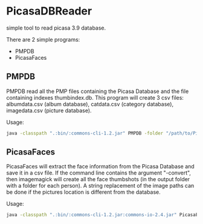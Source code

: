 # PicasaDBReader

simple tool to read picasa 3.9 database.

There are 2 simple programs:
* PMPDB
* PicasaFaces

## PMPDB
PMPDB read all the PMP files containing the Picasa Database and the file containing indexes thumbindex.db. This program
will create 3 csv files: albumdata.csv (album database), catdata.csv (category database), imagedata.csv (picture database).

Usage:
```bash
java -classpath ".:bin/:commons-cli-1.2.jar" PMPDB -folder "/path/to/PicasaDB/Picasa2/db3/" -output ./OutputFolder
```

## PicasaFaces
PicasaFaces will extract the face information from the Picasa Database and save it in a csv file. If the 
command line contains the argument "-convert", then imagemagick will create all the face thumbshots (in the output folder
with a folder for each person). A string replacement of the image paths can be done if the pictures location
is different from the database.

Usage:
```bash
java -classpath ".:bin/:commons-cli-1.2.jar:commons-io-2.4.jar" PicasaFaces -folder "/path/to/PicasaDB/Picasa2/db3/" -output ./OutputFolder -replaceRegex C: -replacement /media/HardDrive -convert
```
